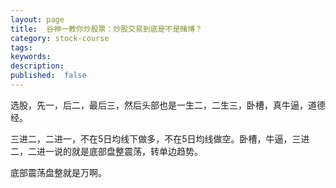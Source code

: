 ```yaml
---
layout: page
title:  谷神一教你炒股票：炒股交易到底是不是赌博？
category: stock-course
tags:
keywords:
description:  
published:  false
---
```



选股，先一，后二，最后三，然后头部也是一生二，二生三，卧槽，真牛逼，道德经。

三进二，二进一，不在5日均线下做多，不在5日均线做空。卧槽，牛逼，三进二，二进一说的就是底部盘整震荡，转单边趋势。

底部震荡盘整就是万啊。









